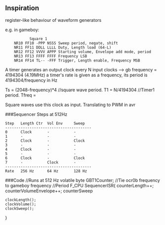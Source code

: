 ## Inspiration

register-like behaviour of waveform generators

e.g. in gameboy:

```
	       Square 1
	NR10 FF10 -PPP NSSS Sweep period, negate, shift
	NR11 FF11 DDLL LLLL Duty, Length load (64-L)
	NR12 FF12 VVVV APPP Starting volume, Envelope add mode, period
	NR13 FF13 FFFF FFFF Frequency LSB
	NR14 FF14 TL-- -FFF Trigger, Length enable, Frequency MSB
```
A timer generates an output clock every N input clocks --> gb frequency = 4194304 (4.19MHz)
a timer's rate is given as a frequency, its period is 4194304/frequency in Hz

Ts = (2048-frequency)*4 //square wave period.
T1 = N/4194304 			//Timer1 period.
Tfreq = 


Square waves use this clock as input.
Translating to PWM in avr 

###Sequencer
Steps at 512Hz

```
Step   Length Ctr  Vol Env     Sweep
---------------------------------------
0      Clock       -           -
1      -           -           -
2      Clock       -           Clock
3      -           -           -
4      Clock       -           -
5      -           -           -
6      Clock       -           Clock
7      -           Clock       -
---------------------------------------
Rate   256 Hz      64 Hz       128 Hz
```
###Code
//Runs at 512 Hz
volatile byte GBT1Counter;
//Tie ocr0b frequency to gameboy frequency
//Period F_CPU
SequencerISR{
	counterLength++;
	counterVolumeEnvelope++;
	counterSweep

	clockLength();
	clockVolume();
	clockSweep();
}